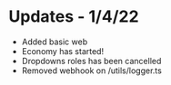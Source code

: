 # Updates - 1/4/22

 - Added basic web
 - Economy has started!
 - Dropdowns roles has been cancelled
 - Removed webhook on /utils/logger.ts